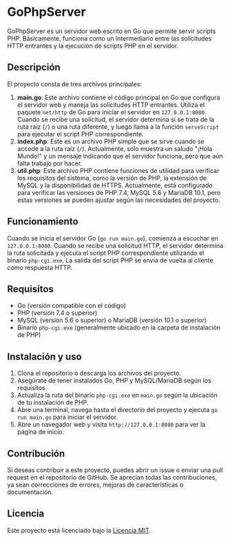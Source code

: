 
GoPhpServer
===========

GoPhpServer es un servidor web escrito en Go que permite servir scripts PHP. Básicamente, funciona como un intermediario entre las solicitudes HTTP entrantes y la ejecución de scripts PHP en el servidor.

Descripción
-----------

El proyecto consta de tres archivos principales:

1.  **main.go**: Este archivo contiene el código principal en Go que configura el servidor web y maneja las solicitudes HTTP entrantes. Utiliza el paquete `net/http` de Go para iniciar el servidor en `127.0.0.1:8080`. Cuando se recibe una solicitud, el servidor determina si se trata de la ruta raíz (`/`) o una ruta diferente, y luego llama a la función `serveScript` para ejecutar el script PHP correspondiente.
2.  **index.php**: Este es un archivo PHP simple que se sirve cuando se accede a la ruta raíz (`/`). Actualmente, solo muestra un saludo "¡Hola Mundo!" y un mensaje indicando que el servidor funciona, pero que aún falta trabajo por hacer.
3.  **util.php**: Este archivo PHP contiene funciones de utilidad para verificar los requisitos del sistema, como la versión de PHP, la extensión de MySQL y la disponibilidad de HTTPS. Actualmente, está configurado para verificar las versiones de PHP 7.4, MySQL 5.6 y MariaDB 10.1, pero estas versiones se pueden ajustar según las necesidades del proyecto.

Funcionamiento
--------------

Cuando se inicia el servidor Go (`go run main.go`), comienza a escuchar en `127.0.0.1:8080`. Cuando se recibe una solicitud HTTP, el servidor determina la ruta solicitada y ejecuta el script PHP correspondiente utilizando el binario `php-cgi.exe`. La salida del script PHP se envía de vuelta al cliente como respuesta HTTP.

Requisitos
----------

*   Go (versión compatible con el código)
*   PHP (versión 7.4 o superior)
*   MySQL (versión 5.6 o superior) o MariaDB (versión 10.1 o superior)
*   Binario `php-cgi.exe` (generalmente ubicado en la carpeta de instalación de PHP)

Instalación y uso
-----------------

1.  Clona el repositorio o descarga los archivos del proyecto.
2.  Asegúrate de tener instalados Go, PHP y MySQL/MariaDB según los requisitos.
3.  Actualiza la ruta del binario `php-cgi.exe` en `main.go` según la ubicación de tu instalación de PHP.
4.  Abre una terminal, navega hasta el directorio del proyecto y ejecuta `go run main.go` para iniciar el servidor.
5.  Abre un navegador web y visita `http://127.0.0.1:8080` para ver la página de inicio.

Contribución
------------

Si deseas contribuir a este proyecto, puedes abrir un issue o enviar una pull request en el repositorio de GitHub. Se aprecian todas las contribuciones, ya sean correcciones de errores, mejoras de características o documentación.

Licencia
--------

Este proyecto está licenciado bajo la [Licencia MIT](LICENSE).
